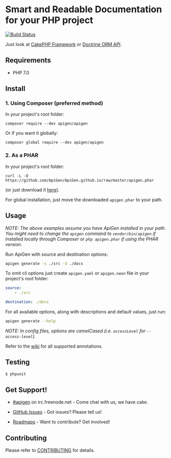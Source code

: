 # Smart and Readable Documentation for your PHP project

[![Build Status](https://img.shields.io/travis/ApiGen/ApiGen/master.svg?style=flat-square)](https://travis-ci.org/volker-schukai/ApiGen)

Just look at [CakePHP Framework](http://api.cakephp.org/3.0/) or [Doctrine ORM API](http://www.doctrine-project.org/api/orm/2.4/).


## Requirements

- PHP 7.0


## Install

### 1. Using Composer (preferred method)

In your project's root folder:

```
composer require --dev apigen/apigen
```

Or if you want it globally:

```
composer global require --dev apigen/apigen
```

### 2. As a PHAR

In your project's root folder:

```
curl -L -O https://github.com/ApiGen/ApiGen.github.io/raw/master/apigen.phar
```

(or just download it [here](https://github.com/ApiGen/ApiGen.github.io/raw/master/apigen.phar)).

For global installation, just move the downloaded `apigen.phar` to your path.

## Usage

*NOTE: The above examples assume you have ApiGen installed in your path. You might need to change the
`apigen` command to `vendor/bin/apigen` if installed locally through Composer or `php apigen.phar`
if using the PHAR version.*

Run ApiGen with source and destination options:

```sh
apigen generate -s ./src -d ./docs
```

To omit cli options just create `apigen.yaml` or `apigen.neon` file in your project's root folder:

```yaml
source:
    - ./src

destination: ./docs
```

For all available options, along with descriptions and default values, just run:

```sh
apigen generate --help
```

*NOTE: In config files, options are camelCased (i.e. `accessLevel` for `--access-level`).*

Refer to the [wiki](https://github.com/ApiGen/ApiGen/wiki/supported-annotations) for all supported annotations.

## Testing

```sh
$ phpunit
```

## Get Support!

* [#apigen](http://webchat.freenode.net/?channels=#apigen) on irc.freenode.net - Come chat with us, we have cake.

* [GitHub Issues](https://github.com/ApiGen/ApiGen/issues) - Got issues? Please tell us!

* [Roadmaps](https://github.com/ApiGen/ApiGen/wiki/Roadmaps) - Want to contribute? Get involved!

## Contributing

Please refer to [CONTRIBUTING](https://github.com/apigen/apigen/blob/master/CONTRIBUTING.md) for details.
